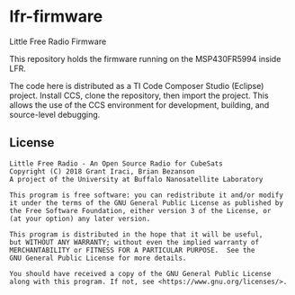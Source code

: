 # lfr-firmware
Little Free Radio Firmware

This repository holds the firmware running on the MSP430FR5994 inside LFR.

The code here is distributed as a TI Code Composer Studio (Eclipse) project.
Install CCS, clone the repository, then import the project. This allows the
use of the CCS environment for development, building, and source-level
debugging.

## License

```
Little Free Radio - An Open Source Radio for CubeSats
Copyright (C) 2018 Grant Iraci, Brian Bezanson
A project of the University at Buffalo Nanosatellite Laboratory

This program is free software: you can redistribute it and/or modify
it under the terms of the GNU General Public License as published by
the Free Software Foundation, either version 3 of the License, or
(at your option) any later version.

This program is distributed in the hope that it will be useful,
but WITHOUT ANY WARRANTY; without even the implied warranty of
MERCHANTABILITY or FITNESS FOR A PARTICULAR PURPOSE.  See the
GNU General Public License for more details.

You should have received a copy of the GNU General Public License
along with this program. If not, see <https://www.gnu.org/licenses/>.
```